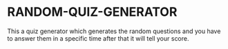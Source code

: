 # RANDOM-QUIZ-GENERATOR
This a quiz generator which generates the random questions and you have to answer them in a specific time after that it will tell your score.
